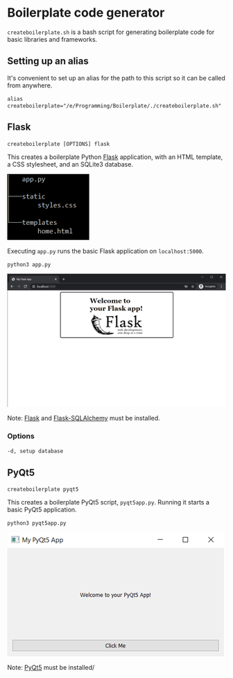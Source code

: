 # Boilerplate code generator

`createboilerplate.sh` is a bash script for generating boilerplate code for basic libraries and frameworks.

## Setting up an alias

It's convenient to set up an alias for the path to this script so it can be called from anywhere.

```
alias createboilerplate="/e/Programming/Boilerplate/./createboilerplate.sh"
```

## Flask

```
createboilerplate [OPTIONS] flask
```

This creates a boilerplate Python [Flask](https://flask.palletsprojects.com/en/1.1.x/) application, with an HTML template, a CSS stylesheet, and an SQLite3 database.

![Flask App Tree Structure](img/flask_tree.PNG)

Executing `app.py` runs the basic Flask application on `localhost:5000`.

```
python3 app.py
```

![localhost:5000](img/flask_screenshot.PNG)

Note: [Flask](https://pypi.org/project/Flask/) and [Flask-SQLAlchemy](https://pypi.org/project/Flask-SQLAlchemy/) must be installed.

### Options
```
-d, setup database
```
## PyQt5

```
createboilerplate pyqt5
```

This creates a boilerplate PyQt5 script, `pyqt5app.py`. Running it starts a basic PyQt5 application.

```
python3 pyqt5app.py
```

![PyQt5 application](img/pyqt5_screenshot.PNG)

Note: [PyQt5](https://pypi.org/project/PyQt5/) must be installed/